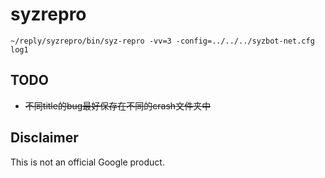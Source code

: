 # syzrepro

```shell
~/reply/syzrepro/bin/syz-repro -vv=3 -config=../../../syzbot-net.cfg log1
```

## TODO
* ~~不同title的bug最好保存在不同的crash文件夹中~~

## Disclaimer

This is not an official Google product.
